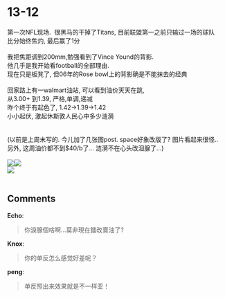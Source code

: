 # 13-12

<div id="msgcns!9884D0A402622CB2!4379" class="bvMsg"><div>第一次NFL现场.  很黑马的干掉了Titans, 目前联盟第一之前只输过一场的球队</div>
<div>比分始终焦灼, 最后赢了1分</div>
<div> </div>
<div>我把焦距调到200mm,勉强看到了Vince Yound的背影. </div>
<div>他几乎是我开始看football的全部理由.</div>
<div>现在只是板凳了, 但06年的Rose bowl上的背影确是不能抹去的经典 </div>
<div> </div>
<div>回家路上有一walmart油站, 可以看到油价天天在跳, </div>
<div>从3.00+ 到1.39, 严格,单调,递减</div>
<div>昨个终于有起色了, 1.42-&gt;1.39-&gt;1.42 </div>
<div>小小起伏, 激起休斯敦人民心中多少涟漪</div>
<div> </div>
<div> </div>
<div>(以前是上周末写的. 今儿加了几张图post. space好象改版了? 图片看起来很怪..</div>
<div>另外, 这周油价都不到$40/b了... 涟漪不在心头改泪腺了...)</div>
<div> </div>
<div><a href="http://haihuang.wordpress.com/wp-content/uploads/2008/12/ce7301d51c8d3cecb4a06d80470a045b.jpg?w=300" target="_blank" rel="WLPP;url=http://haihuang.wordpress.com/wp-content/uploads/2008/12/ce7301d51c8d3cecb4a06d80470a045b.jpg?w=300"><img src="http://haihuang.wordpress.com/wp-content/uploads/2008/12/ce7301d51c8d3cecb4a06d80470a045b.jpg?w=300" /></a><a href="http://haihuang.wordpress.com/wp-content/uploads/2008/12/b1b80b10ea959bb6a5386684dd431c8e.jpg?w=200" target="_blank" rel="WLPP;url=http://haihuang.wordpress.com/wp-content/uploads/2008/12/b1b80b10ea959bb6a5386684dd431c8e.jpg?w=200"><img src="http://haihuang.wordpress.com/wp-content/uploads/2008/12/b1b80b10ea959bb6a5386684dd431c8e.jpg?w=200" /></a></div>
<div><a href="http://haihuang.wordpress.com/wp-content/uploads/2008/12/b2bd3f7e207207dd40c442d0924cae9c.jpg?w=300" target="_blank" rel="WLPP;url=http://haihuang.wordpress.com/wp-content/uploads/2008/12/b2bd3f7e207207dd40c442d0924cae9c.jpg?w=300"><img src="http://haihuang.wordpress.com/wp-content/uploads/2008/12/b2bd3f7e207207dd40c442d0924cae9c.jpg?w=300" /></a></div>
<div> </div></div>

## Comments

**Echo**:
> 你淚腺個啥啊...莫非現在鐳改賣油了?

**Knox**:
> 你的单反怎么感觉好差呢？

**peng**:
> 单反照出来效果就是不一样亚！

